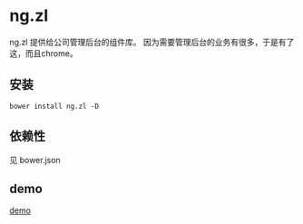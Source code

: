 ng.zl
===

ng.zl 提供给公司管理后台的组件库。 
因为需要管理后台的业务有很多，于是有了这，而且chrome。

## 安装

```
bower install ng.zl -D
```

## 依赖性

见 bower.json

## demo

[demo](http://zlfe.github.io/ng.zl/demo/index.html)
